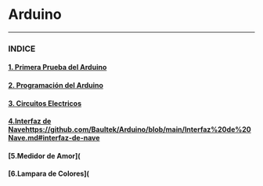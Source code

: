 # Arduino

---

### INDICE

#### [1. Primera Prueba del Arduino](https://github.com/Baultek/Arduino/blob/main/1.Prueba%20Arduino.md#1-prueba-del-arduino)

#### [2. Programación del Arduino](https://github.com/Baultek/Arduino/blob/main/1.Prueba%20Programaci%C3%B3n.md#programacion-arduino)

#### [3. Circuitos Electricos](https://github.com/Baultek/Arduino/blob/main/Circuitos%20Electricos.md#circuitos-electricos)

#### [4.Interfaz de Nave](https://github.com/Baultek/Arduino/blob/main/Interfaz%20de%20Nave.md#interfaz-de-nave)https://github.com/Baultek/Arduino/blob/main/Interfaz%20de%20Nave.md#interfaz-de-nave

#### [5.Medidor de Amor](

#### [6.Lampara de Colores](
